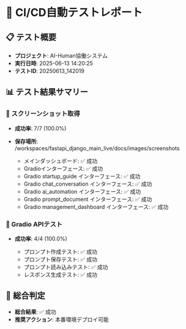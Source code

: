 # 🚀 CI/CD自動テストレポート

## 📋 テスト概要
- **プロジェクト**: AI-Human協働システム
- **実行日時**: 2025-06-13 14:20:25
- **テストID**: 20250613_142019

## 📊 テスト結果サマリー

### 📸 スクリーンショット取得
- **成功率**: 7/7 (100.0%)
- **保存場所**: /workspaces/fastapi_django_main_live/docs/images/screenshots

  - メインダッシュボード: ✅ 成功
  - Gradioインターフェース: ✅ 成功
  - Gradio startup_guide インターフェース: ✅ 成功
  - Gradio chat_conversation インターフェース: ✅ 成功
  - Gradio ai_automation インターフェース: ✅ 成功
  - Gradio prompt_document インターフェース: ✅ 成功
  - Gradio management_dashboard インターフェース: ✅ 成功

### 🤖 Gradio APIテスト
- **成功率**: 4/4 (100.0%)

  - プロンプト作成テスト: ✅ 成功
  - プロンプト保存テスト: ✅ 成功
  - プロンプト読み込みテスト: ✅ 成功
  - レスポンス生成テスト: ✅ 成功

## 🎯 総合判定
- **総合結果**: ✅ 成功
- **推奨アクション**: 本番環境デプロイ可能

